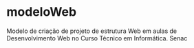 # modeloWeb
Modelo de criação de projeto de estrutura Web em aulas de Desenvolvimento Web no Curso Técnico em Informática. Senac 
